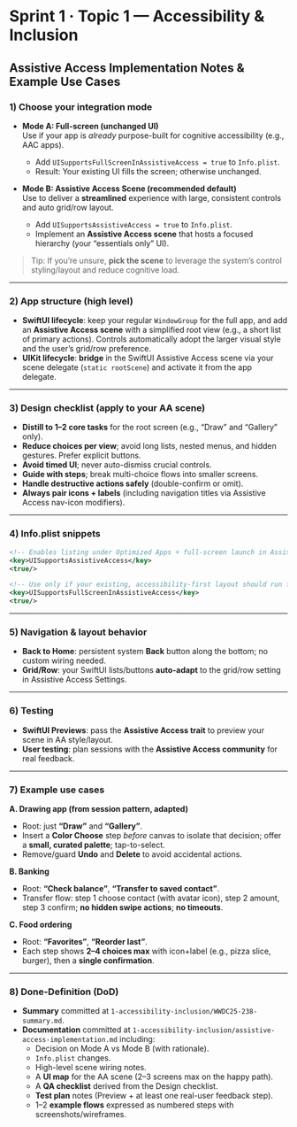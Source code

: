 # Sprint 1 · Topic 1 — Accessibility & Inclusion  
## Assistive Access Implementation Notes & Example Use Cases

### 1) Choose your integration mode
- **Mode A: Full-screen (unchanged UI)**  
  Use if your app is *already* purpose-built for cognitive accessibility (e.g., AAC apps).  
  - Add `UISupportsFullScreenInAssistiveAccess = true` to `Info.plist`.  
  - Result: Your existing UI fills the screen; otherwise unchanged.

- **Mode B: Assistive Access Scene (recommended default)**  
  Use to deliver a **streamlined** experience with large, consistent controls and auto grid/row layout.  
  - Add `UISupportsAssistiveAccess = true` to `Info.plist`.  
  - Implement an **Assistive Access scene** that hosts a focused hierarchy (your “essentials only” UI).

> Tip: If you’re unsure, **pick the scene** to leverage the system’s control styling/layout and reduce cognitive load.

---

### 2) App structure (high level)
- **SwiftUI lifecycle**: keep your regular `WindowGroup` for the full app, and add an **Assistive Access scene** with a simplified root view (e.g., a short list of primary actions). Controls automatically adopt the larger visual style and the user’s grid/row preference.
- **UIKit lifecycle**: **bridge** in the SwiftUI Assistive Access scene via your scene delegate (`static rootScene`) and activate it from the app delegate.

---

### 3) Design checklist (apply to your AA scene)
- **Distill to 1–2 core tasks** for the root screen (e.g., “Draw” and “Gallery” only).  
- **Reduce choices per view**; avoid long lists, nested menus, and hidden gestures. Prefer explicit buttons.  
- **Avoid timed UI**; never auto-dismiss crucial controls.  
- **Guide with steps**; break multi-choice flows into smaller screens.  
- **Handle destructive actions safely** (double-confirm or omit).  
- **Always pair icons + labels** (including navigation titles via Assistive Access nav-icon modifiers).

---

### 4) Info.plist snippets
```xml
<!-- Enables listing under Optimized Apps + full-screen launch in Assistive Access -->
<key>UISupportsAssistiveAccess</key>
<true/>

<!-- Use only if your existing, accessibility-first layout should run full-screen unchanged -->
<key>UISupportsFullScreenInAssistiveAccess</key>
<true/>
```

---

### 5) Navigation & layout behavior
- **Back to Home**: persistent system **Back** button along the bottom; no custom wiring needed.  
- **Grid/Row**: your SwiftUI lists/buttons **auto-adapt** to the grid/row setting in Assistive Access Settings.

---

### 6) Testing
- **SwiftUI Previews**: pass the **Assistive Access trait** to preview your scene in AA style/layout.  
- **User testing**: plan sessions with the **Assistive Access community** for real feedback.

---

### 7) Example use cases

**A. Drawing app (from session pattern, adapted)**  
- Root: just **“Draw”** and **“Gallery”**.  
- Insert a **Color Choose** step *before* canvas to isolate that decision; offer a **small, curated palette**; tap-to-select.  
- Remove/guard **Undo** and **Delete** to avoid accidental actions.

**B. Banking**  
- Root: **“Check balance”**, **“Transfer to saved contact”**.  
- Transfer flow: step 1 choose contact (with avatar icon), step 2 amount, step 3 confirm; **no hidden swipe actions**; **no timeouts**.

**C. Food ordering**  
- Root: **“Favorites”**, **“Reorder last”**.  
- Each step shows **2–4 choices max** with icon+label (e.g., pizza slice, burger), then a **single confirmation**.

---

### 8) Done-Definition (DoD)
- **Summary** committed at `1-accessibility-inclusion/WWDC25-238-summary.md`.  
- **Documentation** committed at `1-accessibility-inclusion/assistive-access-implementation.md` including:  
  - Decision on Mode A vs Mode B (with rationale).  
  - `Info.plist` changes.  
  - High-level scene wiring notes.  
  - A **UI map** for the AA scene (2–3 screens max on the happy path).  
  - A **QA checklist** derived from the Design checklist.  
  - **Test plan** notes (Preview + at least one real-user feedback step).  
  - 1–2 **example flows** expressed as numbered steps with screenshots/wireframes.
